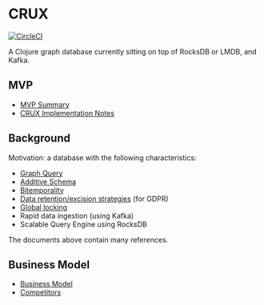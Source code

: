 # CRUX

[![CircleCI](https://circleci.com/gh/juxt/crux.svg?style=svg&circle-token=867b84b6d1b4dfff332773f771457349529aee8b)](https://circleci.com/gh/juxt/crux)

A Clojure graph database currently sitting on top of RocksDB or LMDB, and Kafka.

## MVP

+ [MVP Summary](docs/mvp.md)
+ [CRUX Implementation Notes](docs/implementation.md)

## Background

Motivation: a database with the following characteristics:

+ [Graph Query](docs/query.md)
+ [Additive Schema](docs/schema.md)
+ [Bitemporality](docs/bitemp.md)
+ [Data retention/excision strategies](docs/retention.md) (for GDPR)
+ [Global locking](docs/transactions.md)
+ Rapid data ingestion (using Kafka)
+ Scalable Query Engine using RocksDB

The documents above contain many references.

## Business Model

+ [Business Model](docs/business_model.md)
+ [Competitors](docs/competitors.md)
